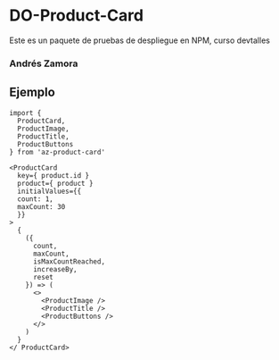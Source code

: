 # DO-Product-Card

Este es un paquete de pruebas de despliegue en NPM, curso devtalles

### Andrés Zamora

## Ejemplo

```
import {
  ProductCard, 
  ProductImage, 
  ProductTitle, 
  ProductButtons
} from 'az-product-card'
```

```
<ProductCard 
  key={ product.id }
  product={ product } 
  initialValues={{
  count: 1,
  maxCount: 30
  }}
>
  {
    ({
      count,
      maxCount,
      isMaxCountReached,
      increaseBy,
      reset
    }) => (
      <>
        <ProductImage />
        <ProductTitle />
        <ProductButtons />                 
      </>
    )
  }
</ ProductCard> 
```